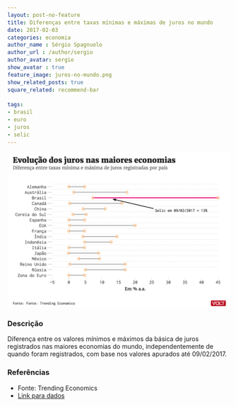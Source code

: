 ```yaml
---
layout: post-no-feature
title: Diferenças entre taxas mínimas e máximas de juros no mundo
date: 2017-02-03
categories: economia
author_name : Sérgio Spagnuolo
author_url : /author/sergio
author_avatar: sergio
show_avatar : true
feature_image: juros-no-mundo.png
show_related_posts: true
square_related: recommend-bar

tags:
- brasil
- euro
- juros
- selic
---
```



![Grafico registros gov.br](/graf/evolucao-juros-mundo.png)

### Descrição
Diferença entre os valores mínimos e máximos da básica de juros registrados nas maiores economias do mundo, independentemente de quando foram registrados, com base nos valores apurados até 09/02/2017.

### Referências
* Fonte: Trending Economics
* [Link para dados](http://www.tradingeconomics.com/country-list/interest-rate)
